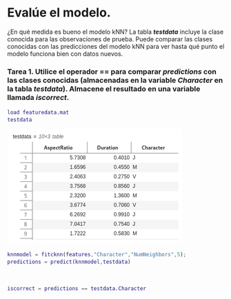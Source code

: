 # Evalúe el modelo.

¿En qué medida es bueno el modelo kNN? La tabla ***testdata*** incluye la clase conocida para las observaciones de prueba. Puede comparar las clases conocidas con las predicciones del modelo kNN para ver hasta qué punto el modelo funciona bien con datos nuevos.

### Tarea 1. Utilice el operador == para comparar *predictions* con las clases conocidas (almacenadas en la variable *Character* en la tabla *testdata*). Almacene el resultado en una variable llamada *iscorrect*.

```MatLab
load featuredata.mat
testdata
```
![](https://github.com/jm-quintas/MachineLearningMATLAB/blob/main/img/Captura%20desde%202025-02-17%2015-21-32.png)

```MatLab
knnmodel = fitcknn(features,"Character","NumNeighbors",5);
predictions = predict(knnmodel,testdata)
```
![]()

```MatLab
iscorrect = predictions == testdata.Character
```
![]()

